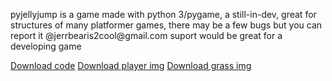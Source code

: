<p>pyjellyjump is a game made with python 3/pygame, a still-in-dev, great for structures of many platformer games, there may be a few bugs but you can report it @jerrbearis2cool@gmail.com suport would be great for a developing game</p>
<html>
  <a href="platformer.exe" download>Download code</a>
</html>
<html>
  <a href="playeriscool-1.png" download>Download player img</a>
</html>
<html>
  <a href="grassiscool-1.png" download>Download grass img</a>
</html>

